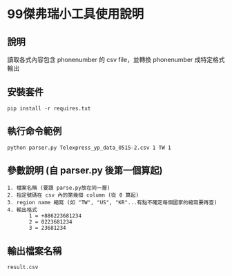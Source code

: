 # 99傑弗瑞小工具使用說明

## 說明

讀取各式內容包含 phonenumber 的 csv file，並轉換 phonenumber 成特定格式輸出

## 安裝套件

	pip install -r requires.txt

## 執行命令範例

    python parser.py Telexpress_yp_data_0515-2.csv 1 TW 1

## 參數說明 (自 parser.py 後第一個算起)

    1. 檔案名稱 (要跟 parse.py放在同一層)
    2. 指定號碼在 csv 內的第幾個 column (從 0 算起)
    3. region name 縮寫 (如 "TW", "US", "KR"...有點不確定每個國家的縮寫要再查)
    4. 輸出格式
           1 = +886223681234
       	   2 = 0223681234
       	   3 = 23681234

## 輸出檔案名稱

	result.csv




